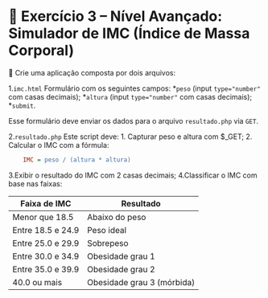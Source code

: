 # 💪 Exercício 3 – Nível Avançado: Simulador de IMC (Índice de Massa Corporal)

🧠 Crie uma aplicação composta por dois arquivos:

1.`imc.html`
Formulário com os seguintes campos:
    *`peso` (input `type="number"` com casas decimais);
    *`altura` (input `type="number"` com casas decimais);
    *`submit`.

Esse formulário deve enviar os dados para o arquivo `resultado.php` via `GET`.

2.`resultado.php`
Este script deve:
    1. Capturar peso e altura com $_GET;
    2. Calcular o IMC com a fórmula:

```ini
    IMC = peso / (altura * altura)
```

3.Exibir o resultado do IMC com 2 casas decimais;
4.Classificar o IMC com base nas faixas:

| Faixa de IMC         | Resultado                    |
|----------------------|------------------------------|
| Menor que 18.5       | Abaixo do peso               |
| Entre 18.5 e 24.9    | Peso ideal                   |
| Entre 25.0 e 29.9    | Sobrepeso                    |
| Entre 30.0 e 34.9    | Obesidade grau 1             |
| Entre 35.0 e 39.9    | Obesidade grau 2             |
| 40.0 ou mais         | Obesidade grau 3 (mórbida)   |

